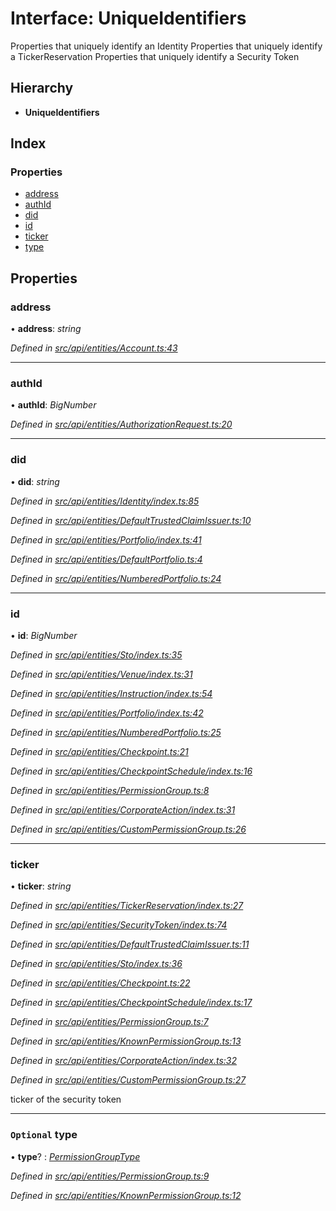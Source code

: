 # Interface: UniqueIdentifiers

Properties that uniquely identify an Identity
Properties that uniquely identify a TickerReservation
Properties that uniquely identify a Security Token

## Hierarchy

* **UniqueIdentifiers**

## Index

### Properties

* [address](uniqueidentifiers.md#address)
* [authId](uniqueidentifiers.md#authid)
* [did](uniqueidentifiers.md#did)
* [id](uniqueidentifiers.md#id)
* [ticker](uniqueidentifiers.md#ticker)
* [type](uniqueidentifiers.md#optional-type)

## Properties

###  address

• **address**: *string*

*Defined in [src/api/entities/Account.ts:43](https://github.com/PolymathNetwork/polymesh-sdk/blob/56921667/src/api/entities/Account.ts#L43)*

___

###  authId

• **authId**: *BigNumber*

*Defined in [src/api/entities/AuthorizationRequest.ts:20](https://github.com/PolymathNetwork/polymesh-sdk/blob/56921667/src/api/entities/AuthorizationRequest.ts#L20)*

___

###  did

• **did**: *string*

*Defined in [src/api/entities/Identity/index.ts:85](https://github.com/PolymathNetwork/polymesh-sdk/blob/56921667/src/api/entities/Identity/index.ts#L85)*

*Defined in [src/api/entities/DefaultTrustedClaimIssuer.ts:10](https://github.com/PolymathNetwork/polymesh-sdk/blob/56921667/src/api/entities/DefaultTrustedClaimIssuer.ts#L10)*

*Defined in [src/api/entities/Portfolio/index.ts:41](https://github.com/PolymathNetwork/polymesh-sdk/blob/56921667/src/api/entities/Portfolio/index.ts#L41)*

*Defined in [src/api/entities/DefaultPortfolio.ts:4](https://github.com/PolymathNetwork/polymesh-sdk/blob/56921667/src/api/entities/DefaultPortfolio.ts#L4)*

*Defined in [src/api/entities/NumberedPortfolio.ts:24](https://github.com/PolymathNetwork/polymesh-sdk/blob/56921667/src/api/entities/NumberedPortfolio.ts#L24)*

___

###  id

• **id**: *BigNumber*

*Defined in [src/api/entities/Sto/index.ts:35](https://github.com/PolymathNetwork/polymesh-sdk/blob/56921667/src/api/entities/Sto/index.ts#L35)*

*Defined in [src/api/entities/Venue/index.ts:31](https://github.com/PolymathNetwork/polymesh-sdk/blob/56921667/src/api/entities/Venue/index.ts#L31)*

*Defined in [src/api/entities/Instruction/index.ts:54](https://github.com/PolymathNetwork/polymesh-sdk/blob/56921667/src/api/entities/Instruction/index.ts#L54)*

*Defined in [src/api/entities/Portfolio/index.ts:42](https://github.com/PolymathNetwork/polymesh-sdk/blob/56921667/src/api/entities/Portfolio/index.ts#L42)*

*Defined in [src/api/entities/NumberedPortfolio.ts:25](https://github.com/PolymathNetwork/polymesh-sdk/blob/56921667/src/api/entities/NumberedPortfolio.ts#L25)*

*Defined in [src/api/entities/Checkpoint.ts:21](https://github.com/PolymathNetwork/polymesh-sdk/blob/56921667/src/api/entities/Checkpoint.ts#L21)*

*Defined in [src/api/entities/CheckpointSchedule/index.ts:16](https://github.com/PolymathNetwork/polymesh-sdk/blob/56921667/src/api/entities/CheckpointSchedule/index.ts#L16)*

*Defined in [src/api/entities/PermissionGroup.ts:8](https://github.com/PolymathNetwork/polymesh-sdk/blob/56921667/src/api/entities/PermissionGroup.ts#L8)*

*Defined in [src/api/entities/CorporateAction/index.ts:31](https://github.com/PolymathNetwork/polymesh-sdk/blob/56921667/src/api/entities/CorporateAction/index.ts#L31)*

*Defined in [src/api/entities/CustomPermissionGroup.ts:26](https://github.com/PolymathNetwork/polymesh-sdk/blob/56921667/src/api/entities/CustomPermissionGroup.ts#L26)*

___

###  ticker

• **ticker**: *string*

*Defined in [src/api/entities/TickerReservation/index.ts:27](https://github.com/PolymathNetwork/polymesh-sdk/blob/56921667/src/api/entities/TickerReservation/index.ts#L27)*

*Defined in [src/api/entities/SecurityToken/index.ts:74](https://github.com/PolymathNetwork/polymesh-sdk/blob/56921667/src/api/entities/SecurityToken/index.ts#L74)*

*Defined in [src/api/entities/DefaultTrustedClaimIssuer.ts:11](https://github.com/PolymathNetwork/polymesh-sdk/blob/56921667/src/api/entities/DefaultTrustedClaimIssuer.ts#L11)*

*Defined in [src/api/entities/Sto/index.ts:36](https://github.com/PolymathNetwork/polymesh-sdk/blob/56921667/src/api/entities/Sto/index.ts#L36)*

*Defined in [src/api/entities/Checkpoint.ts:22](https://github.com/PolymathNetwork/polymesh-sdk/blob/56921667/src/api/entities/Checkpoint.ts#L22)*

*Defined in [src/api/entities/CheckpointSchedule/index.ts:17](https://github.com/PolymathNetwork/polymesh-sdk/blob/56921667/src/api/entities/CheckpointSchedule/index.ts#L17)*

*Defined in [src/api/entities/PermissionGroup.ts:7](https://github.com/PolymathNetwork/polymesh-sdk/blob/56921667/src/api/entities/PermissionGroup.ts#L7)*

*Defined in [src/api/entities/KnownPermissionGroup.ts:13](https://github.com/PolymathNetwork/polymesh-sdk/blob/56921667/src/api/entities/KnownPermissionGroup.ts#L13)*

*Defined in [src/api/entities/CorporateAction/index.ts:32](https://github.com/PolymathNetwork/polymesh-sdk/blob/56921667/src/api/entities/CorporateAction/index.ts#L32)*

*Defined in [src/api/entities/CustomPermissionGroup.ts:27](https://github.com/PolymathNetwork/polymesh-sdk/blob/56921667/src/api/entities/CustomPermissionGroup.ts#L27)*

ticker of the security token

___

### `Optional` type

• **type**? : *[PermissionGroupType](../enums/permissiongrouptype.md)*

*Defined in [src/api/entities/PermissionGroup.ts:9](https://github.com/PolymathNetwork/polymesh-sdk/blob/56921667/src/api/entities/PermissionGroup.ts#L9)*

*Defined in [src/api/entities/KnownPermissionGroup.ts:12](https://github.com/PolymathNetwork/polymesh-sdk/blob/56921667/src/api/entities/KnownPermissionGroup.ts#L12)*
